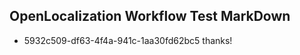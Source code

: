 ## OpenLocalization Workflow Test MarkDown
* 5932c509-df63-4f4a-941c-1aa30fd62bc5 
thanks!<!--HONumber=Mar16_HO2-->
